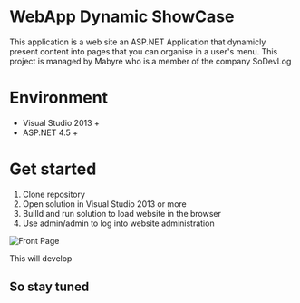 # WebApp Dynamic ShowCase
This application is a web site an ASP.NET Application that dynamicly present content into pages that you can organise in a user's menu.
This project is managed by Mabyre who is a member of the company SoDevLog

# Environment
* Visual Studio 2013 +
* ASP.NET 4.5 +

# Get started
1. Clone repository
1. Open solution in Visual Studio 2013 or more
1. Builld and run solution to load website in the browser
1. Use admin/admin to log into website administration

![Front Page](http://images.sodevlog.fr/2016-04-27_10h21_29.png)

This will develop
## So stay tuned

